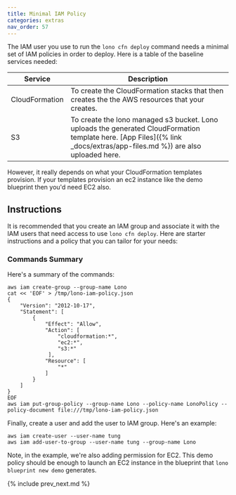 ```yaml
---
title: Minimal IAM Policy
categories: extras
nav_order: 57
---
```


The IAM user you use to run the `lono cfn deploy` command needs a minimal set of IAM policies in order to deploy. Here is a table of the baseline services needed:

Service | Description
--- | ---
CloudFormation | To create the CloudFormation stacks that then creates the the AWS resources that your creates.
S3 | To create the lono managed s3 bucket. Lono uploads the generated CloudFormation template here. [App Files]({% link _docs/extras/app-files.md %}) are also uploaded here.

However, it really depends on what your CloudFormation templates provision. If your templates provision an ec2 instance like the demo blueprint then you'd need EC2 also.

## Instructions

It is recommended that you create an IAM group and associate it with the IAM users that need access to use `lono cfn deploy`.  Here are starter instructions and a policy that you can tailor for your needs:

### Commands Summary

Here's a summary of the commands:

    aws iam create-group --group-name Lono
    cat << 'EOF' > /tmp/lono-iam-policy.json
    {
        "Version": "2012-10-17",
        "Statement": [
            {
                "Effect": "Allow",
                "Action": [
                    "cloudformation:*",
                    "ec2:*",
                    "s3:*"
                 ],
                "Resource": [
                    "*"
                ]
            }
        ]
    }
    EOF
    aws iam put-group-policy --group-name Lono --policy-name LonoPolicy --policy-document file:///tmp/lono-iam-policy.json

Finally, create a user and add the user to IAM group. Here's an example:

    aws iam create-user --user-name tung
    aws iam add-user-to-group --user-name tung --group-name Lono

Note, in the example, we're also adding permission for EC2. This demo policy should be enough to launch an EC2 instance in the blueprint that `lono blueprint new demo` generates.

{% include prev_next.md %}
